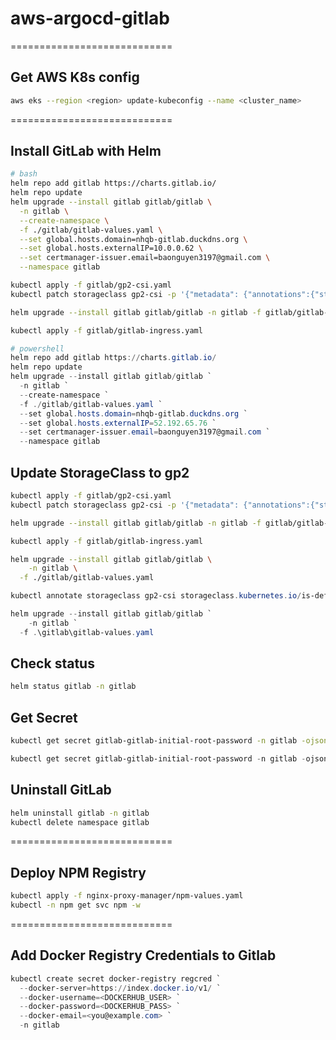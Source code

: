 # aws-argocd-gitlab
============================
## Get AWS K8s config
```bash
aws eks --region <region> update-kubeconfig --name <cluster_name>
```
============================
## Install GitLab with Helm
```bash
# bash
helm repo add gitlab https://charts.gitlab.io/
helm repo update
helm upgrade --install gitlab gitlab/gitlab \
  -n gitlab \
  --create-namespace \
  -f ./gitlab/gitlab-values.yaml \
  --set global.hosts.domain=nhqb-gitlab.duckdns.org \
  --set global.hosts.externalIP=10.0.0.62 \
  --set certmanager-issuer.email=baonguyen3197@gmail.com \
  --namespace gitlab

kubectl apply -f gitlab/gp2-csi.yaml
kubectl patch storageclass gp2-csi -p '{"metadata": {"annotations":{"storageclass.kubernetes.io/is-default-class":"true"}}}'

helm upgrade --install gitlab gitlab/gitlab -n gitlab -f gitlab/gitlab-values.yaml

kubectl apply -f gitlab/gitlab-ingress.yaml
```
```powershell
# powershell
helm repo add gitlab https://charts.gitlab.io/
helm repo update
helm upgrade --install gitlab gitlab/gitlab `
  -n gitlab `
  --create-namespace `
  -f ./gitlab/gitlab-values.yaml `
  --set global.hosts.domain=nhqb-gitlab.duckdns.org `
  --set global.hosts.externalIP=52.192.65.76 `
  --set certmanager-issuer.email=baonguyen3197@gmail.com `
  --namespace gitlab
```

## Update StorageClass to gp2
```bash
kubectl apply -f gitlab/gp2-csi.yaml
kubectl patch storageclass gp2-csi -p '{"metadata": {"annotations":{"storageclass.kubernetes.io/is-default-class":"true"}}}'

helm upgrade --install gitlab gitlab/gitlab -n gitlab -f gitlab/gitlab-values.yaml

kubectl apply -f gitlab/gitlab-ingress.yaml
```

```bash
helm upgrade --install gitlab gitlab/gitlab \
    -n gitlab \
  -f ./gitlab/gitlab-values.yaml
```

```powershell
kubectl annotate storageclass gp2-csi storageclass.kubernetes.io/is-default-class=true --overwrite

helm upgrade --install gitlab gitlab/gitlab `
    -n gitlab `
  -f .\gitlab\gitlab-values.yaml
```

## Check status
```bash
helm status gitlab -n gitlab
```

## Get Secret
```bash
kubectl get secret gitlab-gitlab-initial-root-password -n gitlab -ojsonpath='{.data.password}' | base64 --decode ; echo
```

```powershell
kubectl get secret gitlab-gitlab-initial-root-password -n gitlab -ojsonpath='{.data.password}' | ForEach-Object { [System.Text.Encoding]::UTF8.GetString([Convert]::FromBase64String($_)) }
``` 

## Uninstall GitLab
```bash
helm uninstall gitlab -n gitlab
kubectl delete namespace gitlab
```

============================
## Deploy NPM Registry
```bash
kubectl apply -f nginx-proxy-manager/npm-values.yaml
kubectl -n npm get svc npm -w
```

============================
## Add Docker Registry Credentials to Gitlab
```powershell
kubectl create secret docker-registry regcred `
  --docker-server=https://index.docker.io/v1/ `
  --docker-username=<DOCKERHUB_USER> `
  --docker-password=<DOCKERHUB_PASS> `
  --docker-email=<you@example.com> `
  -n gitlab
```